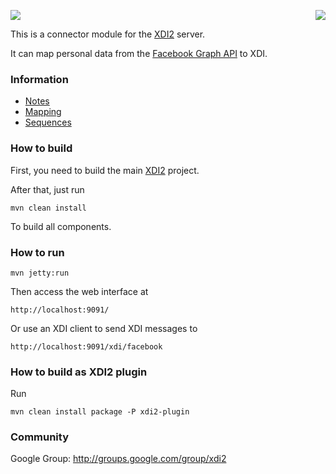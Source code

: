 <a href="http://projectdanube.org/" target="_blank"><img src="http://peacekeeper.github.com/xdi2/images/projectdanube_logo.png" align="right"></a>
<img src="http://peacekeeper.github.com/xdi2/images/logo64.png"><br>

This is a connector module for the [XDI2](http://github.com/peacekeeper/xdi2) server.

It can map personal data from the [Facebook Graph API](https://developers.facebook.com/docs/reference/api/) to XDI. 

### Information

* [Notes](https://github.com/peacekeeper/xdi2-connector-facebook/wiki/Notes)
* [Mapping](https://github.com/peacekeeper/xdi2-connector-facebook/wiki/Mapping)
* [Sequences](https://github.com/peacekeeper/xdi2-connector-facebook/wiki/Sequences)

### How to build

First, you need to build the main [XDI2](http://github.com/peacekeeper/xdi2) project.

After that, just run

    mvn clean install

To build all components.

### How to run

    mvn jetty:run

Then access the web interface at

	http://localhost:9091/

Or use an XDI client to send XDI messages to

    http://localhost:9091/xdi/facebook

### How to build as XDI2 plugin

Run

    mvn clean install package -P xdi2-plugin

### Community

Google Group: http://groups.google.com/group/xdi2

